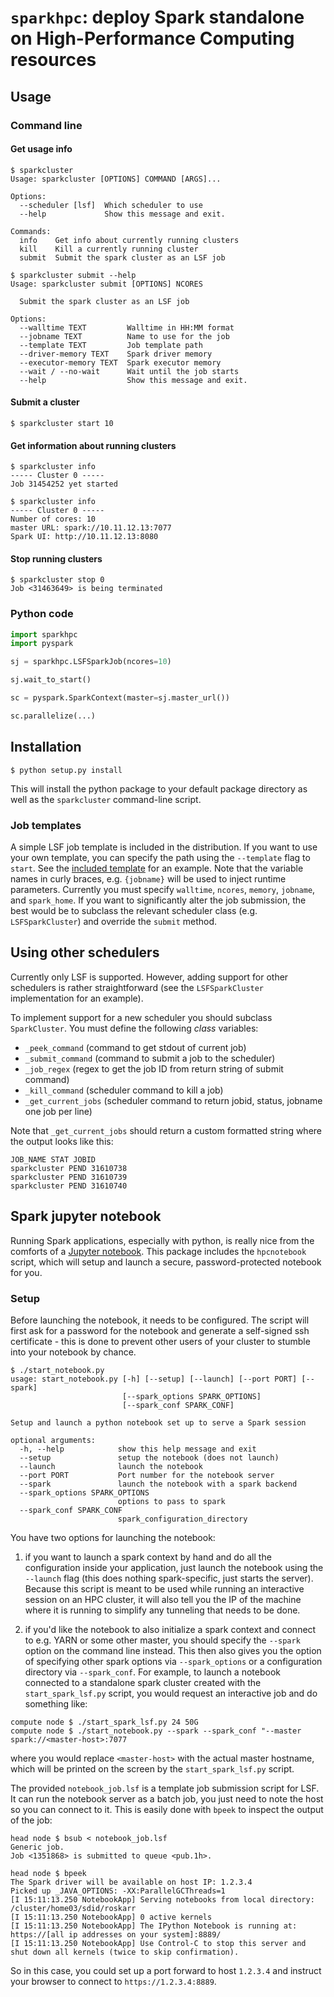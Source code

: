 # `sparkhpc`: deploy Spark standalone on High-Performance Computing resources

## Usage

### Command line

#### Get usage info

```
$ sparkcluster
Usage: sparkcluster [OPTIONS] COMMAND [ARGS]...

Options:
  --scheduler [lsf]  Which scheduler to use
  --help             Show this message and exit.

Commands:
  info    Get info about currently running clusters
  kill    Kill a currently running cluster
  submit  Submit the spark cluster as an LSF job

$ sparkcluster submit --help
Usage: sparkcluster submit [OPTIONS] NCORES

  Submit the spark cluster as an LSF job

Options:
  --walltime TEXT         Walltime in HH:MM format
  --jobname TEXT          Name to use for the job
  --template TEXT         Job template path
  --driver-memory TEXT    Spark driver memory
  --executor-memory TEXT  Spark executor memory
  --wait / --no-wait      Wait until the job starts
  --help                  Show this message and exit.
```

#### Submit a cluster
```
$ sparkcluster start 10
```

#### Get information about running clusters
```
$ sparkcluster info
----- Cluster 0 -----
Job 31454252 yet started

$ sparkcluster info
----- Cluster 0 -----
Number of cores: 10
master URL: spark://10.11.12.13:7077
Spark UI: http://10.11.12.13:8080
```

#### Stop running clusters
```
$ sparkcluster stop 0
Job <31463649> is being terminated
```

### Python code

```python
import sparkhpc
import pyspark

sj = sparkhpc.LSFSparkJob(ncores=10)

sj.wait_to_start()

sc = pyspark.SparkContext(master=sj.master_url())

sc.parallelize(...)
```

## Installation

```
$ python setup.py install
```

This will install the python package to your default package directory as well as the `sparkcluster` command-line script. 

### Job templates

A simple LSF job template is included in the distribution. If you want to use your own template, you can specify the path using the `--template` flag to `start`. See the [included template](sparkhpc/templates/sparkjob.lsf.template) for an example. Note that the variable names in curly braces, e.g. `{jobname}` will be used to inject runtime parameters. Currently you must specify `walltime`, `ncores`, `memory`, `jobname`, and `spark_home`. If you want to significantly alter the job submission, the best would be to subclass the relevant scheduler class (e.g. `LSFSparkCluster`) and override the `submit` method. 

## Using other schedulers

Currently only LSF is supported. However, adding support for other schedulers is rather straightforward (see the `LSFSparkCluster` implementation for an example). 

To implement support for a new scheduler you should subclass `SparkCluster`. You must define the following *class* variables: 

* `_peek_command` (command to get stdout of current job)
* `_submit_command` (command to submit a job to the scheduler)
* `_job_regex` (regex to get the job ID from return string of submit command)
* `_kill_command` (scheduler command to kill a job)
* `_get_current_jobs` (scheduler command to return jobid, status, jobname one job per line)

Note that `_get_current_jobs` should return a custom formatted string where the output looks like this: 

```
JOB_NAME STAT JOBID
sparkcluster PEND 31610738
sparkcluster PEND 31610739
sparkcluster PEND 31610740
```


## Spark jupyter notebook

Running Spark applications, especially with python, is really nice from the comforts of a [Jupyter notebook](http://jupyter.org/).
This package includes the  `hpcnotebook` script, which  will setup and launch a secure, password-protected notebook for you.  

### Setup
Before launching the notebook, it needs to be configured. The script will first ask for a password for the notebook and generate a self-signed ssh
certificate - this is done to prevent other users of your cluster to stumble into your notebook by chance. 

```
$ ./start_notebook.py
usage: start_notebook.py [-h] [--setup] [--launch] [--port PORT] [--spark]
                         [--spark_options SPARK_OPTIONS]
                         [--spark_conf SPARK_CONF]

Setup and launch a python notebook set up to serve a Spark session

optional arguments:
  -h, --help            show this help message and exit
  --setup               setup the notebook (does not launch)
  --launch              launch the notebook
  --port PORT           Port number for the notebook server
  --spark               launch the notebook with a spark backend
  --spark_options SPARK_OPTIONS
                        options to pass to spark
  --spark_conf SPARK_CONF
                        spark_configuration_directory
```

You have two options for launching the notebook:  

1. if you want to launch a spark context by hand and do all the configuration inside
your application, just launch the notebook using the `--launch` flag (this does nothing spark-specific, just starts the server). Because
this script is meant to be used while running an interactive session on an HPC cluster, it will also tell you the IP of the machine
where it is running to simplify any tunneling that needs to be done. 

2. if you'd like the notebook to also initialize a spark context and connect to e.g. YARN or some other master, you should specify 
the `--spark` option on the command line instead. This then also gives you the option of specifying other spark options via
`--spark_options` or a configuration directory via `--spark_conf`. For example, to launch a notebook connected to a standalone
spark cluster created with the `start_spark_lsf.py` script, you would request an interactive job and do something like:

```
compute node $ ./start_spark_lsf.py 24 50G
compute node $ ./start_notebook.py --spark --spark_conf "--master spark://<master-host>:7077
```

where you would replace `<master-host>` with the actual master hostname, which will be printed on the screen by the `start_spark_lsf.py` script. 

The provided `notebook_job.lsf` is a template job submission script for LSF. It can run the notebook server as a batch job, you 
just need to note the host so you can connect to it. This is easily done with `bpeek` to inspect the output of the job:

```
head node $ bsub < notebook_job.lsf
Generic job.
Job <1351868> is submitted to queue <pub.1h>.

head node $ bpeek
The Spark driver will be available on host IP: 1.2.3.4
Picked up _JAVA_OPTIONS: -XX:ParallelGCThreads=1
[I 15:11:13.250 NotebookApp] Serving notebooks from local directory: /cluster/home03/sdid/roskarr
[I 15:11:13.250 NotebookApp] 0 active kernels
[I 15:11:13.250 NotebookApp] The IPython Notebook is running at: https://[all ip addresses on your system]:8889/
[I 15:11:13.250 NotebookApp] Use Control-C to stop this server and shut down all kernels (twice to skip confirmation).
```

So in this case, you could set up a port forward to host `1.2.3.4` and instruct your browser to connect to `https://1.2.3.4:8889`.
